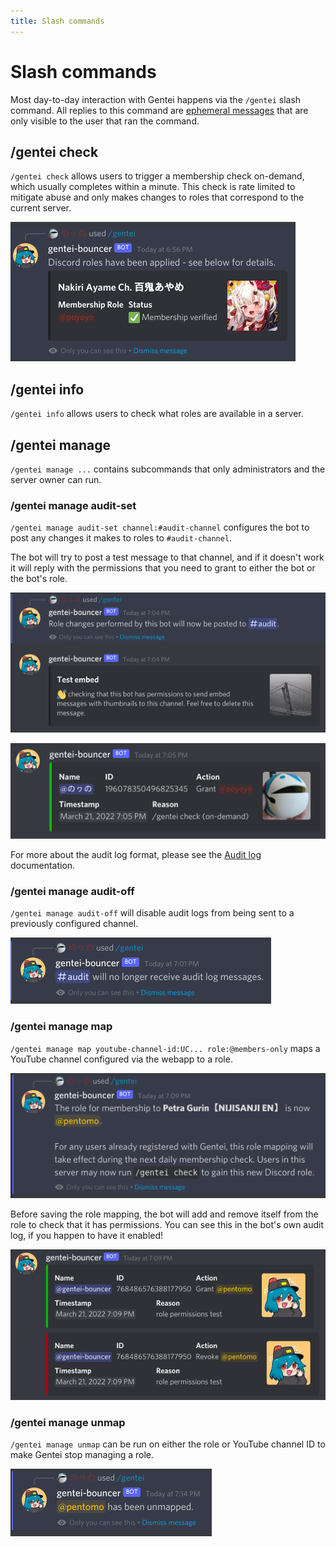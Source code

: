 ```yaml
---
title: Slash commands
---
```


# Slash commands

Most day-to-day interaction with Gentei happens via the `/gentei` slash command. All replies to this command are [ephemeral messages](https://support.discord.com/hc/en-us/articles/1500000580222-Ephemeral-Messages-FAQ) that are only visible to the user that ran the command.

## /gentei check

`/gentei check` allows users to trigger a membership check on-demand, which usually completes within a minute. This check is rate limited to mitigate abuse and only makes changes to roles that correspond to the current server.

![gentei check](/assets/slash-check.png)


## /gentei info

`/gentei info` allows users to check what roles are available in a server. 


## /gentei manage

`/gentei manage ...` contains subcommands that only administrators and the server owner can run.

### /gentei manage audit-set

`/gentei manage audit-set channel:#audit-channel` configures the bot to post any changes it makes to roles to `#audit-channel`.

The bot will try to post a test message to that channel, and if it doesn't work it will reply with the permissions that you need to grant to either the bot or the bot's role.

![gentei manage audit-set](/assets/slash-audit-set.png)

![gentei manage audit-set-example](/assets/slash-audit-set-example.png)

For more about the audit log format, please see the [Audit log](/bot/audit) documentation.

### /gentei manage audit-off

`/gentei manage audit-off` will disable audit logs from being sent to a previously configured channel.

![gentei manage audit-off](/assets/slash-audit-off.png)

### /gentei manage map

`/gentei manage map youtube-channel-id:UC... role:@members-only` maps a YouTube channel configured via the webapp to a role.

![gentei manage map](/assets/slash-map.png)

Before saving the role mapping, the bot will add and remove itself from the role to check that it has permissions. You can see this in the bot's own audit log, if you happen to have it enabled!

![manage map test](/assets/slash-map-audit.png)

### /gentei manage unmap

`/gentei manage unmap` can be run on either the role or YouTube channel ID to make Gentei stop managing a role.

![gentei manage unmap](/assets/slash-unmap.png)
